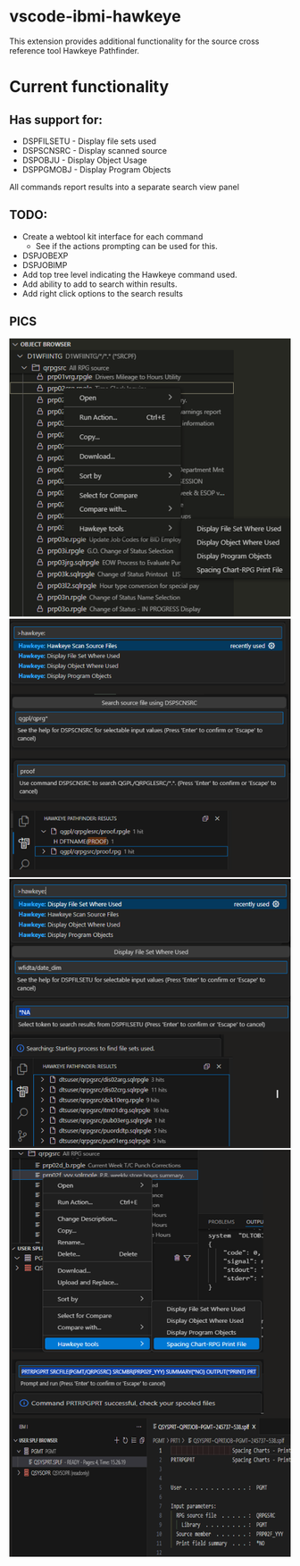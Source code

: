 # vscode-ibmi-hawkeye

This extension provides additional functionality for the source cross reference tool Hawkeye Pathfinder.

# Current functionality

## Has support for:

* DSPFILSETU  - Display file sets used
* DSPSCNSRC - Display scanned source
* DSPOBJU - Display Object Usage
* DSPPGMOBJ - Display Program Objects

All commands report results into a separate search view panel


## TODO:
* Create a webtool kit interface for each command
  * See if the actions prompting can be used for this.
* DSPJOBEXP
* DSPJOBIMP
* Add top tree level indicating the Hawkeye command used.
* Add ability to add to search within results.
* Add right click options to the search results

## PICS
  <img src="menu_selections.png">

  <img src="source scan.png">

  <img src="DSPFILSETU.png">
  
  <img src="SpaceingCharts.png">
